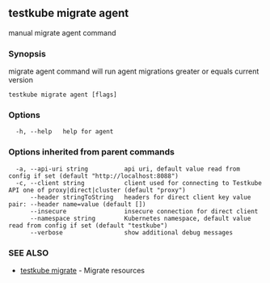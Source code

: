 
<head>
  <meta name="og:type" content="reference-doc" />
</head>

## testkube migrate agent

manual migrate agent command

### Synopsis

migrate agent command will run agent migrations greater or equals current version

```
testkube migrate agent [flags]
```

### Options

```
  -h, --help   help for agent
```

### Options inherited from parent commands

```
  -a, --api-uri string          api uri, default value read from config if set (default "http://localhost:8088")
  -c, --client string           client used for connecting to Testkube API one of proxy|direct|cluster (default "proxy")
      --header stringToString   headers for direct client key value pair: --header name=value (default [])
      --insecure                insecure connection for direct client
      --namespace string        Kubernetes namespace, default value read from config if set (default "testkube")
      --verbose                 show additional debug messages
```

### SEE ALSO

* [testkube migrate](testkube_migrate.md)	 - Migrate resources

